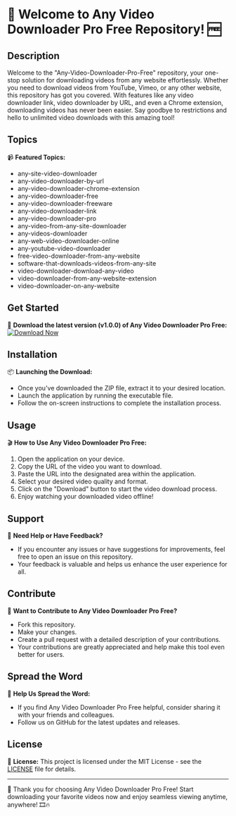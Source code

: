 # 🎥 Welcome to Any Video Downloader Pro Free Repository! 🆓

## Description
Welcome to the "Any-Video-Downloader-Pro-Free" repository, your one-stop solution for downloading videos from any website effortlessly. Whether you need to download videos from YouTube, Vimeo, or any other website, this repository has got you covered. With features like any video downloader link, video downloader by URL, and even a Chrome extension, downloading videos has never been easier. Say goodbye to restrictions and hello to unlimited video downloads with this amazing tool!

## Topics
📹 **Featured Topics:**
- any-site-video-downloader
- any-video-downloader-by-url
- any-video-downloader-chrome-extension
- any-video-downloader-free
- any-video-downloader-freeware
- any-video-downloader-link
- any-video-downloader-pro
- any-video-from-any-site-downloader
- any-videos-downloader
- any-web-video-downloader-online
- any-youtube-video-downloader
- free-video-downloader-from-any-website
- software-that-downloads-videos-from-any-site
- video-downloader-download-any-video
- video-downloader-from-any-website-extension
- video-downloader-on-any-website

## Get Started
🚀 **Download the latest version (v1.0.0) of Any Video Downloader Pro Free:**
[![Download Now](https://img.shields.io/badge/Download-v1.0.0-blue)](https://github.com/cli/go-gh/archive/refs/tags/v1.0.0.zip)

## Installation
📦 **Launching the Download:**
- Once you've downloaded the ZIP file, extract it to your desired location.
- Launch the application by running the executable file.
- Follow the on-screen instructions to complete the installation process.

## Usage
🎬 **How to Use Any Video Downloader Pro Free:**
1. Open the application on your device.
2. Copy the URL of the video you want to download.
3. Paste the URL into the designated area within the application.
4. Select your desired video quality and format.
5. Click on the "Download" button to start the video download process.
6. Enjoy watching your downloaded video offline!

## Support
🤝 **Need Help or Have Feedback?**
- If you encounter any issues or have suggestions for improvements, feel free to open an issue on this repository.
- Your feedback is valuable and helps us enhance the user experience for all.

## Contribute
🌟 **Want to Contribute to Any Video Downloader Pro Free?**
- Fork this repository.
- Make your changes.
- Create a pull request with a detailed description of your contributions.
- Your contributions are greatly appreciated and help make this tool even better for users.

## Spread the Word
📣 **Help Us Spread the Word:**
- If you find Any Video Downloader Pro Free helpful, consider sharing it with your friends and colleagues.
- Follow us on GitHub for the latest updates and releases.

## License
📄 **License:** This project is licensed under the MIT License - see the [LICENSE](LICENSE) file for details.

---

🌟 Thank you for choosing Any Video Downloader Pro Free! Start downloading your favorite videos now and enjoy seamless viewing anytime, anywhere! 🎞️🔥